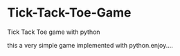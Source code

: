 # Tick-Tack-Toe-Game
Tick Tack Toe game with python

this a very simple game implemented with python.enjoy....

